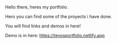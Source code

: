 Hello there, heres my portfolio.

Hero you can find some of the proyects i have done.

You will find links and demos in here!

Demo is in here: https://teyosportfolio.netlify.app
